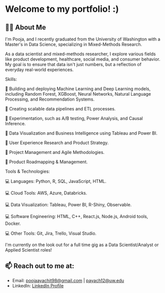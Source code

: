 # Welcome to my portfolio! :)


## 👨‍💻 About Me
I'm Pooja, and I recently graduated from the University of Washington with a Master's in Data Science, specializing in Mixed-Methods Research. 

As a data scientist and mixed-methods researcher, I explore various fields like product development, healthcare, social media, and consumer behavior. My goal is to ensure that data isn't just numbers, but a reflection of everyday real-world experiences. 

Skills:

📌 Building and deploying Machine Learning and Deep Learning models, including Random Forest, XGBoost, Neural Networks, Natural Language Processing, and Recommendation Systems.

📌 Creating scalable data pipelines and ETL processes.

📌 Experimentation, such as A/B testing, Power Analysis, and Causal Inference.

📌 Data Visualization and Business Intelligence using Tableau and Power BI.

📌 User Experience Research and Product Strategy.

📌 Project Management and Agile Methodologies.

📌 Product Roadmapping & Management.


Tools & Technologies:

💻 Languages: Python, R, SQL, JavaScript, HTML.

💻 Cloud Tools: AWS, Azure, Databricks.

💻 Data Visualization: Tableau, Power BI, R-Shiny, Observable.

💻 Software Engineering: HTML, C++, React.js, Node.js, Android tools, Docker.

💻 Other Tools: Git, Jira, Trello, Visual Studio.








I'm currently on the look out for a full time gig as a Data Scientist/Analyst or Applied Scientist roles! 
## 📫 Reach out to me at:
- Email: poojaayachit98@gmail.com | payach12@uw.edu
- LinkedIn: [LinkedIn Profile](https://www.linkedin.com/in/pooja-ayachit/)




